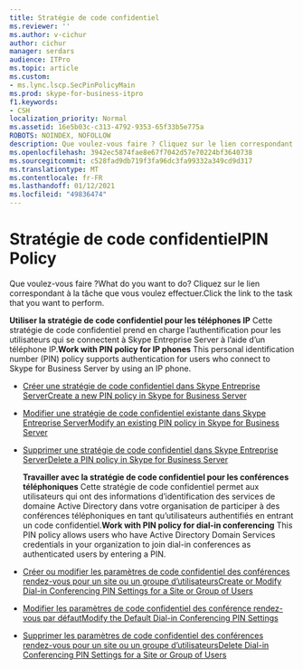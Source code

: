 ```yaml
---
title: Stratégie de code confidentiel
ms.reviewer: ''
ms.author: v-cichur
author: cichur
manager: serdars
audience: ITPro
ms.topic: article
ms.custom:
- ms.lync.lscp.SecPinPolicyMain
ms.prod: skype-for-business-itpro
f1.keywords:
- CSH
localization_priority: Normal
ms.assetid: 16e5b03c-c313-4792-9353-65f33b5e775a
ROBOTS: NOINDEX, NOFOLLOW
description: Que voulez-vous faire ? Cliquez sur le lien correspondant à la tâche que vous voulez effectuer.
ms.openlocfilehash: 3942ec5874fae8e67f7042d57e70224bf3640738
ms.sourcegitcommit: c528fad9db719f3fa96dc3fa99332a349cd9d317
ms.translationtype: MT
ms.contentlocale: fr-FR
ms.lasthandoff: 01/12/2021
ms.locfileid: "49836474"
---
```

# <a name="pin-policy"></a><span data-ttu-id="1aef9-104">Stratégie de code confidentiel</span><span class="sxs-lookup"><span data-stu-id="1aef9-104">PIN Policy</span></span>

<span data-ttu-id="1aef9-105">Que voulez-vous faire ?</span><span class="sxs-lookup"><span data-stu-id="1aef9-105">What do you want to do?</span></span> <span data-ttu-id="1aef9-106">Cliquez sur le lien correspondant à la tâche que vous voulez effectuer.</span><span class="sxs-lookup"><span data-stu-id="1aef9-106">Click the link to the task that you want to perform.</span></span>

 <span data-ttu-id="1aef9-107">**Utiliser la stratégie de code confidentiel pour les téléphones IP** Cette stratégie de code confidentiel prend en charge l’authentification pour les utilisateurs qui se connectent à Skype Entreprise Server à l’aide d’un téléphone IP.</span><span class="sxs-lookup"><span data-stu-id="1aef9-107">**Work with PIN policy for IP phones** This personal identification number (PIN) policy supports authentication for users who connect to Skype for Business Server by using an IP phone.</span></span>
- [<span data-ttu-id="1aef9-108">Créer une stratégie de code confidentiel dans Skype Entreprise Server</span><span class="sxs-lookup"><span data-stu-id="1aef9-108">Create a new PIN policy in Skype for Business Server</span></span>](../../../manage/authentication/create-a-new-pin-policy.md)

- [<span data-ttu-id="1aef9-109">Modifier une stratégie de code confidentiel existante dans Skype Entreprise Server</span><span class="sxs-lookup"><span data-stu-id="1aef9-109">Modify an existing PIN policy in Skype for Business Server</span></span>](../../../manage/authentication/modify-an-existing-pin-policy.md)

- [<span data-ttu-id="1aef9-110">Supprimer une stratégie de code confidentiel dans Skype Entreprise Server</span><span class="sxs-lookup"><span data-stu-id="1aef9-110">Delete a PIN policy in Skype for Business Server</span></span>](../../../manage/authentication/delete-a-pin-policy.md)

  <span data-ttu-id="1aef9-111">**Travailler avec la stratégie de code confidentiel pour les conférences téléphoniques** Cette stratégie de code confidentiel permet aux utilisateurs qui ont des informations d’identification des services de domaine Active Directory dans votre organisation de participer à des conférences téléphoniques en tant qu’utilisateurs authentifiés en entrant un code confidentiel.</span><span class="sxs-lookup"><span data-stu-id="1aef9-111">**Work with PIN policy for dial-in conferencing** This PIN policy allows users who have Active Directory Domain Services credentials in your organization to join dial-in conferences as authenticated users by entering a PIN.</span></span>
- [<span data-ttu-id="1aef9-112">Créer ou modifier les paramètres de code confidentiel des conférences rendez-vous pour un site ou un groupe d’utilisateurs</span><span class="sxs-lookup"><span data-stu-id="1aef9-112">Create or Modify Dial-in Conferencing PIN Settings for a Site or Group of Users</span></span>](https://technet.microsoft.com/library/c29bab5c-2b93-48e0-ae0b-29564daaff9a.aspx)

- [<span data-ttu-id="1aef9-113">Modifier les paramètres de code confidentiel des conférence rendez-vous par défaut</span><span class="sxs-lookup"><span data-stu-id="1aef9-113">Modify the Default Dial-in Conferencing PIN Settings</span></span>](https://technet.microsoft.com/library/2d110e94-ad29-4755-b17f-d8c2da9b78a4.aspx)

- [<span data-ttu-id="1aef9-114">Supprimer les paramètres de code confidentiel des conférences rendez-vous pour un site ou un groupe d’utilisateurs</span><span class="sxs-lookup"><span data-stu-id="1aef9-114">Delete Dial-in Conferencing PIN Settings for a Site or Group of Users</span></span>](https://technet.microsoft.com/library/15a9faee-d024-4c0e-b2a0-fe7e7dc00589.aspx)



